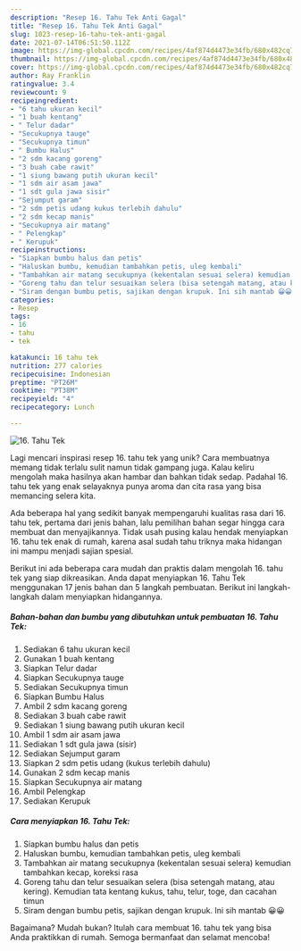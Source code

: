 ```yaml
---
description: "Resep 16. Tahu Tek Anti Gagal"
title: "Resep 16. Tahu Tek Anti Gagal"
slug: 1023-resep-16-tahu-tek-anti-gagal
date: 2021-07-14T06:51:50.112Z
image: https://img-global.cpcdn.com/recipes/4af874d4473e34fb/680x482cq70/16-tahu-tek-foto-resep-utama.jpg
thumbnail: https://img-global.cpcdn.com/recipes/4af874d4473e34fb/680x482cq70/16-tahu-tek-foto-resep-utama.jpg
cover: https://img-global.cpcdn.com/recipes/4af874d4473e34fb/680x482cq70/16-tahu-tek-foto-resep-utama.jpg
author: Ray Franklin
ratingvalue: 3.4
reviewcount: 9
recipeingredient:
- "6 tahu ukuran kecil"
- "1 buah kentang"
- " Telur dadar"
- "Secukupnya tauge"
- "Secukupnya timun"
- " Bumbu Halus"
- "2 sdm kacang goreng"
- "3 buah cabe rawit"
- "1 siung bawang putih ukuran kecil"
- "1 sdm air asam jawa"
- "1 sdt gula jawa sisir"
- "Sejumput garam"
- "2 sdm petis udang kukus terlebih dahulu"
- "2 sdm kecap manis"
- "Secukupnya air matang"
- " Pelengkap"
- " Kerupuk"
recipeinstructions:
- "Siapkan bumbu halus dan petis"
- "Haluskan bumbu, kemudian tambahkan petis, uleg kembali"
- "Tambahkan air matang secukupnya (kekentalan sesuai selera) kemudian tambahkan kecap, koreksi rasa"
- "Goreng tahu dan telur sesuaikan selera (bisa setengah matang, atau kering). Kemudian tata kentang kukus, tahu, telur, toge, dan cacahan timun"
- "Siram dengan bumbu petis, sajikan dengan krupuk. Ini sih mantab 😀😀"
categories:
- Resep
tags:
- 16
- tahu
- tek

katakunci: 16 tahu tek 
nutrition: 277 calories
recipecuisine: Indonesian
preptime: "PT26M"
cooktime: "PT38M"
recipeyield: "4"
recipecategory: Lunch

---
```



![16. Tahu Tek](https://img-global.cpcdn.com/recipes/4af874d4473e34fb/680x482cq70/16-tahu-tek-foto-resep-utama.jpg)

Lagi mencari inspirasi resep 16. tahu tek yang unik? Cara membuatnya memang tidak terlalu sulit namun tidak gampang juga. Kalau keliru mengolah maka hasilnya akan hambar dan bahkan tidak sedap. Padahal 16. tahu tek yang enak selayaknya punya aroma dan cita rasa yang bisa memancing selera kita.



Ada beberapa hal yang sedikit banyak mempengaruhi kualitas rasa dari 16. tahu tek, pertama dari jenis bahan, lalu pemilihan bahan segar hingga cara membuat dan menyajikannya. Tidak usah pusing kalau hendak menyiapkan 16. tahu tek enak di rumah, karena asal sudah tahu triknya maka hidangan ini mampu menjadi sajian spesial.


Berikut ini ada beberapa cara mudah dan praktis dalam mengolah 16. tahu tek yang siap dikreasikan. Anda dapat menyiapkan 16. Tahu Tek menggunakan 17 jenis bahan dan 5 langkah pembuatan. Berikut ini langkah-langkah dalam menyiapkan hidangannya.

<!--inarticleads1-->

##### Bahan-bahan dan bumbu yang dibutuhkan untuk pembuatan 16. Tahu Tek:

1. Sediakan 6 tahu ukuran kecil
1. Gunakan 1 buah kentang
1. Siapkan  Telur dadar
1. Siapkan Secukupnya tauge
1. Sediakan Secukupnya timun
1. Siapkan  Bumbu Halus
1. Ambil 2 sdm kacang goreng
1. Sediakan 3 buah cabe rawit
1. Sediakan 1 siung bawang putih ukuran kecil
1. Ambil 1 sdm air asam jawa
1. Sediakan 1 sdt gula jawa (sisir)
1. Sediakan Sejumput garam
1. Siapkan 2 sdm petis udang (kukus terlebih dahulu)
1. Gunakan 2 sdm kecap manis
1. Siapkan Secukupnya air matang
1. Ambil  Pelengkap
1. Sediakan  Kerupuk




<!--inarticleads2-->

##### Cara menyiapkan 16. Tahu Tek:

1. Siapkan bumbu halus dan petis
1. Haluskan bumbu, kemudian tambahkan petis, uleg kembali
1. Tambahkan air matang secukupnya (kekentalan sesuai selera) kemudian tambahkan kecap, koreksi rasa
1. Goreng tahu dan telur sesuaikan selera (bisa setengah matang, atau kering). Kemudian tata kentang kukus, tahu, telur, toge, dan cacahan timun
1. Siram dengan bumbu petis, sajikan dengan krupuk. Ini sih mantab 😀😀




Bagaimana? Mudah bukan? Itulah cara membuat 16. tahu tek yang bisa Anda praktikkan di rumah. Semoga bermanfaat dan selamat mencoba!
